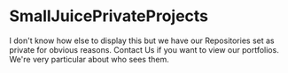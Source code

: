 # SmallJuicePrivateProjects
I don't know how else to display this but we have our Repositories set as private for obvious reasons. Contact Us if you want to view our portfolios. We're very particular about who sees them.
